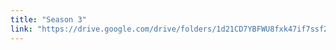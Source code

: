 ```yaml
---
title: "Season 3"
link: "https://drive.google.com/drive/folders/1d21CD7YBFWU8fxk47if7ssf2FyE9P8G0"
---
```

